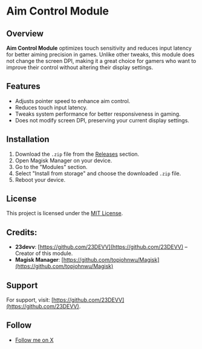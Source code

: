 # Aim Control Module

## Overview
**Aim Control Module** optimizes touch sensitivity and reduces input latency for better aiming precision in games. Unlike other tweaks, this module does not change the screen DPI, making it a great choice for gamers who want to improve their control without altering their display settings.

## Features
- Adjusts pointer speed to enhance aim control.
- Reduces touch input latency.
- Tweaks system performance for better responsiveness in gaming.
- Does not modify screen DPI, preserving your current display settings.

## Installation
1. Download the `.zip` file from the [Releases](#) section.
2. Open Magisk Manager on your device.
3. Go to the "Modules" section.
4. Select "Install from storage" and choose the downloaded `.zip` file.
5. Reboot your device.

## License
This project is licensed under the [MIT License](LICENSE).

## Credits:
- **23devv**: [https://github.com/23DEVV](https://github.com/23DEVV) – Creator of this module.
- **Magisk Manager**: [https://github.com/topjohnwu/Magisk](https://github.com/topjohnwu/Magisk) 

## Support
For support, visit: [https://github.com/23DEVV](https://github.com/23DEVV).

## Follow
- [Follow me on X](https://x.com/23devv)
